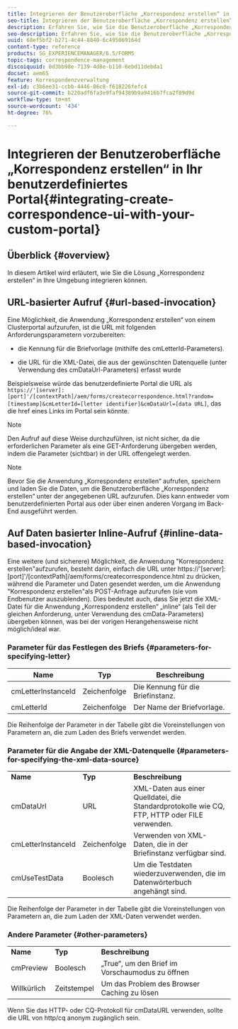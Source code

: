 ```yaml
---
title: Integrieren der Benutzeroberfläche „Korrespondenz erstellen“ in Ihr benutzerdefiniertes Portal
seo-title: Integrieren der Benutzeroberfläche „Korrespondenz erstellen“ in Ihr benutzerdefiniertes Portal
description: Erfahren Sie, wie Sie die Benutzeroberfläche „Korrespondenz erstellen“ in Ihr benutzerdefiniertes Portal integrieren.
seo-description: Erfahren Sie, wie Sie die Benutzeroberfläche „Korrespondenz erstellen“ in Ihr benutzerdefiniertes Portal integrieren.
uuid: 68ef5bf2-b271-4c44-8840-6c495069164d
content-type: reference
products: SG_EXPERIENCEMANAGER/6.5/FORMS
topic-tags: correspondence-management
discoiquuid: 0d3bb98e-7139-4d8e-b110-6ebd11debda1
docset: aem65
feature: Korrespondenzverwaltung
exl-id: c3b6ee31-ccbb-4446-86c8-f618226fefc4
source-git-commit: b220adf6fa3e9faf94389b9a9416b7fca2f89d9d
workflow-type: tm+mt
source-wordcount: '434'
ht-degree: 76%

---
```


# Integrieren der Benutzeroberfläche „Korrespondenz erstellen“ in Ihr benutzerdefiniertes Portal{#integrating-create-correspondence-ui-with-your-custom-portal}

## Überblick {#overview}

In diesem Artikel wird erläutert, wie Sie die Lösung „Korrespondenz erstellen“ in Ihre Umgebung integrieren können.

## URL-basierter Aufruf {#url-based-invocation}

Eine Möglichkeit, die Anwendung „Korrespondenz erstellen“ von einem Clusterportal aufzurufen, ist die URL mit folgenden Anforderungsparametern vorzubereiten:

* die Kennung für die Briefvorlage (mithilfe des cmLetterId-Parameters).

* die URL für die XML-Datei, die aus der gewünschten Datenquelle (unter Verwendung des cmDataUrl-Parameters) erfasst wurde

Beispielsweise würde das benutzerdefinierte Portal die URL als\
`https://'[server]:[port]'/[contextPath]/aem/forms/createcorrespondence.html?random=[timestamp]&cmLetterId=[letter identifier]&cmDataUrl=[data URL]`, das die href eines Links im Portal sein könnte.

>[!NOTE]
>
>Den Aufruf auf diese Weise durchzuführen, ist nicht sicher, da die erforderlichen Parameter als eine GET-Anforderung übergeben werden, indem die Parameter (sichtbar) in der URL offengelegt werden.

>[!NOTE]
>
>Bevor Sie die Anwendung „Korrespondenz erstellen“ aufrufen, speichern und laden Sie die Daten, um die Benutzeroberfläche „Korrespondenz erstellen“ unter der angegebenen URL aufzurufen. Dies kann entweder vom benutzerdefinierten Portal aus oder über einen anderen Vorgang im Back-End ausgeführt werden.

## Auf Daten basierter Inline-Aufruf  {#inline-data-based-invocation}

Eine weitere (und sicherere) Möglichkeit, die Anwendung &quot;Korrespondenz erstellen&quot;aufzurufen, besteht darin, einfach die URL unter https://&#39;[server]:[port]&#39;/[contextPath]/aem/forms/createcorrespondence.html zu drücken, während die Parameter und Daten gesendet werden, um die Anwendung &quot;Korrespondenz erstellen&quot;als POST-Anfrage aufzurufen (sie vom Endbenutzer auszublenden). Dies bedeutet auch, dass Sie jetzt die XML-Datei für die Anwendung „Korrespondenz erstellen“ „inline“ (als Teil der gleichen Anforderung, unter Verwendung des cmData-Parameters) übergeben können, was bei der vorigen Herangehensweise nicht möglich/ideal war.

### Parameter für das Festlegen des Briefs  {#parameters-for-specifying-letter}

| **Name** | **Typ** | **Beschreibung** |
|---|---|---|
| cmLetterInstanceId | Zeichenfolge | Die Kennung für die Briefinstanz. |
| cmLetterId | Zeichenfolge | Der Name der Briefvorlage. |

Die Reihenfolge der Parameter in der Tabelle gibt die Voreinstellungen von Parametern an, die zum Laden des Briefs verwendet werden.

### Parameter für die Angabe der XML-Datenquelle  {#parameters-for-specifying-the-xml-data-source}

<table>
 <tbody>
  <tr>
   <td><strong>Name</strong></td> 
   <td><strong>Typ</strong></td> 
   <td><strong>Beschreibung</strong></td> 
  </tr>
  <tr>
   <td>cmDataUrl<br /> </td> 
   <td>URL</td> 
   <td>XML-Daten aus einer Quelldatei, die Standardprotokolle wie CQ, FTP, HTTP oder FILE verwenden.<br />  </td> 
  </tr>
  <tr>
   <td>cmLetterInstanceId</td> 
   <td>Zeichenfolge</td> 
   <td>Verwenden von XML-Daten, die in der Briefinstanz verfügbar sind.</td> 
  </tr>
  <tr>
   <td>cmUseTestData</td> 
   <td>Boolesch</td> 
   <td>Um die Testdaten wiederzuverwenden, die im Datenwörterbuch angehängt sind.</td> 
  </tr>
 </tbody>
</table>

Die Reihenfolge der Parameter in der Tabelle gibt die Voreinstellungen von Parametern an, die zum Laden der XML-Daten verwendet werden.

### Andere Parameter  {#other-parameters}

<table>
 <tbody>
  <tr>
   <td><strong>Name</strong></td> 
   <td><strong>Typ</strong></td> 
   <td><strong>Beschreibung</strong></td> 
  </tr>
  <tr>
   <td>cmPreview<br /> </td> 
   <td>Boolesch</td> 
   <td>„True“, um den Brief im Vorschaumodus zu öffnen<br />  </td> 
  </tr>
  <tr>
   <td>Willkürlich</td> 
   <td>Zeitstempel</td> 
   <td>Um das Problem des Browser Caching zu lösen</td> 
  </tr>
 </tbody>
</table>

Wenn Sie das HTTP- oder CQ-Protokoll für cmDataURL verwenden, sollte die URL von http/cq anonym zugänglich sein.
